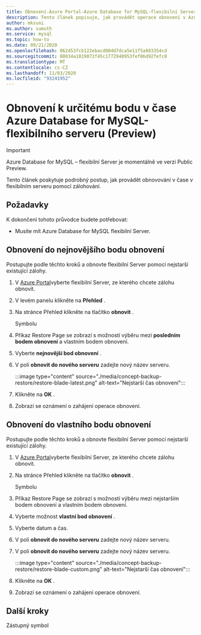 ```yaml
---
title: Obnovení-Azure Portal-Azure Database for MySQL-flexibilní Server
description: Tento článek popisuje, jak provádět operace obnovení v Azure Database for MySQL prostřednictvím Azure Portal.
author: mksuni
ms.author: sumuth
ms.service: mysql
ms.topic: how-to
ms.date: 09/21/2020
ms.openlocfilehash: 062d53fcb122ebacd004d7dca5e11f5a883354cd
ms.sourcegitcommit: 80034a1819072f45c1772940953fef06d92fefc8
ms.translationtype: MT
ms.contentlocale: cs-CZ
ms.lasthandoff: 11/03/2020
ms.locfileid: "93241952"
---
```

# <a name="point-in-time-restore-of-a-azure-database-for-mysql---flexible-server-preview"></a>Obnovení k určitému bodu v čase Azure Database for MySQL-flexibilního serveru (Preview)


> [!IMPORTANT]
> Azure Database for MySQL – flexibilní Server je momentálně ve verzi Public Preview.

Tento článek poskytuje podrobný postup, jak provádět obnovování v čase v flexibilním serveru pomocí zálohování.

## <a name="prerequisites"></a>Požadavky

K dokončení tohoto průvodce budete potřebovat:

-   Musíte mít Azure Database for MySQL flexibilní Server.

## <a name="restore-to-the-latest-restore-point"></a>Obnovení do nejnovějšího bodu obnovení

Postupujte podle těchto kroků a obnovte flexibilní Server pomocí nejstarší existující zálohy.

1.  V [Azure Portal](https://portal.azure.com/)vyberte flexibilní Server, ze kterého chcete zálohu obnovit.

2.  V levém panelu klikněte na **Přehled** .

3.  Na stránce Přehled klikněte na tlačítko **obnovit** .

    Symbolu

4.  Příkaz Restore Page se zobrazí s možností výběru mezi **posledním bodem obnovení** a vlastním bodem obnovení.

5.  Vyberte **nejnovější bod obnovení** .


6.  V poli **obnovit do nového serveru** zadejte nový název serveru.

    :::image type="content" source="./media/concept-backup-restore/restore-blade-latest.png" alt-text="Nejstarší čas obnovení":::

8.  Klikněte na **OK** .

9.  Zobrazí se oznámení o zahájení operace obnovení.

## <a name="restoring-to-a-custom-restore-point"></a>Obnovení do vlastního bodu obnovení

Postupujte podle těchto kroků a obnovte flexibilní Server pomocí nejstarší existující zálohy.

1.  V [Azure Portal](https://portal.azure.com/)vyberte flexibilní Server, ze kterého chcete zálohu obnovit.

2.  Na stránce Přehled klikněte na tlačítko **obnovit** .

    Symbolu

3.  Příkaz Restore Page se zobrazí s možností výběru mezi nejstarším bodem obnovení a vlastním bodem obnovení.

4.  Vyberte možnost **vlastní bod obnovení** .

5.  Vyberte datum a čas.

6.  V poli **obnovit do nového serveru** zadejte nový název serveru.

6.  V poli **obnovit do nového serveru** zadejte nový název serveru. 
   
    :::image type="content" source="./media/concept-backup-restore/restore-blade-custom.png" alt-text="Nejstarší čas obnovení":::
 
7.  Klikněte na **OK** .

8.  Zobrazí se oznámení o zahájení operace obnovení.

## <a name="next-steps"></a>Další kroky

Zástupný symbol
